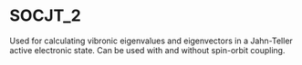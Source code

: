 SOCJT_2
=======

Used for calculating vibronic eigenvalues and eigenvectors in a Jahn-Teller active electronic state.  Can be used with and without spin-orbit coupling.
